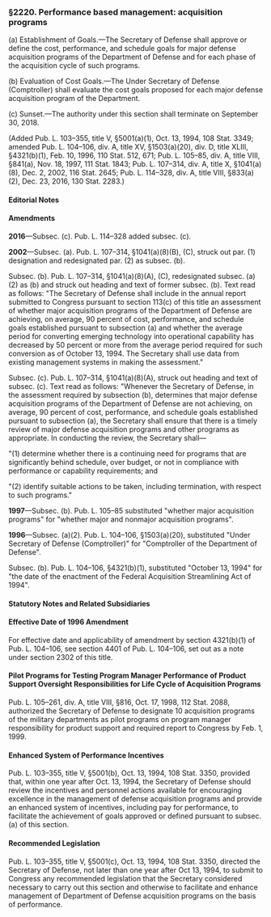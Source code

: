 ### §2220. Performance based management: acquisition programs ###

(a) Establishment of Goals.—The Secretary of Defense shall approve or define the cost, performance, and schedule goals for major defense acquisition programs of the Department of Defense and for each phase of the acquisition cycle of such programs.

(b) Evaluation of Cost Goals.—The Under Secretary of Defense (Comptroller) shall evaluate the cost goals proposed for each major defense acquisition program of the Department.

(c) Sunset.—The authority under this section shall terminate on September 30, 2018.

(Added Pub. L. 103–355, title V, §5001(a)(1), Oct. 13, 1994, 108 Stat. 3349; amended Pub. L. 104–106, div. A, title XV, §1503(a)(20), div. D, title XLIII, §4321(b)(1), Feb. 10, 1996, 110 Stat. 512, 671; Pub. L. 105–85, div. A, title VIII, §841(a), Nov. 18, 1997, 111 Stat. 1843; Pub. L. 107–314, div. A, title X, §1041(a)(8), Dec. 2, 2002, 116 Stat. 2645; Pub. L. 114–328, div. A, title VIII, §833(a)(2), Dec. 23, 2016, 130 Stat. 2283.)

#### **Editorial Notes** ####

#### Amendments ####

**2016**—Subsec. (c). Pub. L. 114–328 added subsec. (c).

**2002**—Subsec. (a). Pub. L. 107–314, §1041(a)(8)(B), (C), struck out par. (1) designation and redesignated par. (2) as subsec. (b).

Subsec. (b). Pub. L. 107–314, §1041(a)(8)(A), (C), redesignated subsec. (a)(2) as (b) and struck out heading and text of former subsec. (b). Text read as follows: "The Secretary of Defense shall include in the annual report submitted to Congress pursuant to section 113(c) of this title an assessment of whether major acquisition programs of the Department of Defense are achieving, on average, 90 percent of cost, performance, and schedule goals established pursuant to subsection (a) and whether the average period for converting emerging technology into operational capability has decreased by 50 percent or more from the average period required for such conversion as of October 13, 1994. The Secretary shall use data from existing management systems in making the assessment."

Subsec. (c). Pub. L. 107–314, §1041(a)(8)(A), struck out heading and text of subsec. (c). Text read as follows: "Whenever the Secretary of Defense, in the assessment required by subsection (b), determines that major defense acquisition programs of the Department of Defense are not achieving, on average, 90 percent of cost, performance, and schedule goals established pursuant to subsection (a), the Secretary shall ensure that there is a timely review of major defense acquisition programs and other programs as appropriate. In conducting the review, the Secretary shall—

"(1) determine whether there is a continuing need for programs that are significantly behind schedule, over budget, or not in compliance with performance or capability requirements; and

"(2) identify suitable actions to be taken, including termination, with respect to such programs."

**1997**—Subsec. (b). Pub. L. 105–85 substituted "whether major acquisition programs" for "whether major and nonmajor acquisition programs".

**1996**—Subsec. (a)(2). Pub. L. 104–106, §1503(a)(20), substituted "Under Secretary of Defense (Comptroller)" for "Comptroller of the Department of Defense".

Subsec. (b). Pub. L. 104–106, §4321(b)(1), substituted "October 13, 1994" for "the date of the enactment of the Federal Acquisition Streamlining Act of 1994".

#### **Statutory Notes and Related Subsidiaries** ####

#### Effective Date of 1996 Amendment ####

For effective date and applicability of amendment by section 4321(b)(1) of Pub. L. 104–106, see section 4401 of Pub. L. 104–106, set out as a note under section 2302 of this title.

#### Pilot Programs for Testing Program Manager Performance of Product Support Oversight Responsibilities for Life Cycle of Acquisition Programs ####

Pub. L. 105–261, div. A, title VIII, §816, Oct. 17, 1998, 112 Stat. 2088, authorized the Secretary of Defense to designate 10 acquisition programs of the military departments as pilot programs on program manager responsibility for product support and required report to Congress by Feb. 1, 1999.

#### Enhanced System of Performance Incentives ####

Pub. L. 103–355, title V, §5001(b), Oct. 13, 1994, 108 Stat. 3350, provided that, within one year after Oct. 13, 1994, the Secretary of Defense should review the incentives and personnel actions available for encouraging excellence in the management of defense acquisition programs and provide an enhanced system of incentives, including pay for performance, to facilitate the achievement of goals approved or defined pursuant to subsec. (a) of this section.

#### Recommended Legislation ####

Pub. L. 103–355, title V, §5001(c), Oct. 13, 1994, 108 Stat. 3350, directed the Secretary of Defense, not later than one year after Oct 13, 1994, to submit to Congress any recommended legislation that the Secretary considered necessary to carry out this section and otherwise to facilitate and enhance management of Department of Defense acquisition programs on the basis of performance.